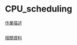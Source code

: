 CPU_scheduling
=========
[作業描述](https://hackmd.io/@Cycatz/HyhStPHHj#Assignment-2-Scheduling-Policy-Demonstration-Program)
##
[相關資料](https://www.notion.so/468ae3192c304dfea039f3776316b288#21089abf111845968cc338387874f1e0 "Notion筆記")
##
